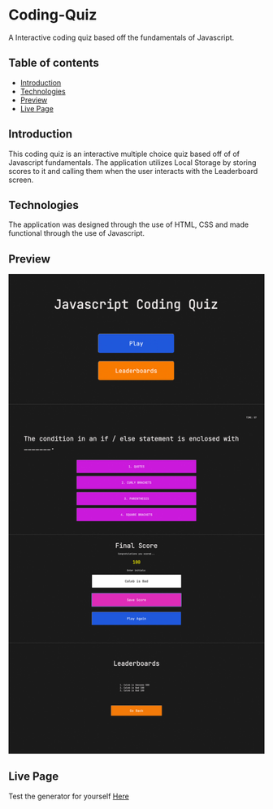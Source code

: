 # Coding-Quiz
A Interactive coding quiz based off the fundamentals of Javascript.

## Table of contents
* [Introduction](#Introduction)
* [Technologies](#Technologies)
* [Preview](#Preview)
* [Live Page](#Portfolio)

## Introduction ##
This coding quiz is an interactive multiple choice quiz based off of of Javascript fundamentals. The application utilizes Local Storage by storing scores to it and calling them when the user interacts with the Leaderboard screen.

## Technologies ##
The application was designed through the use of HTML, CSS and made functional through the use of Javascript.

## Preview ##
![Quiz Preview](assets/images/ScreenshotQuiz.jpg)




## Live Page ##
Test the generator for yourself [Here](https://caleb-best.github.io/Coding-Quiz/)

